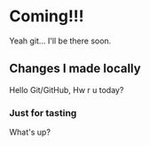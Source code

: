 # Coming!!!  

Yeah git... I'll be there soon.

## Changes I made locally

Hello Git/GitHub, Hw r u today?

### Just for tasting
What's up?
